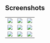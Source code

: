 
## Screenshots
<table>
  <tr>
    <td><img src="https://github.com/user-attachments/assets/d0244158-f486-4d79-839f-75cd2515bc10"/></td>
    <td><img src="https://github.com/user-attachments/assets/9c76f7f5-4c8f-40c3-97d9-4153b017f5be"/></td>
    <td><img src="https://github.com/user-attachments/assets/cba930ad-955c-44b5-a0e1-dc7c7222ce95"/></td>
  </tr>
  <tr>
    <td><img src="https://github.com/user-attachments/assets/c51dc22a-aa9f-4bc9-8ee0-095c825f3f03"/></td>
    <td><img src="https://github.com/user-attachments/assets/1ee2fd43-12dd-4b11-b58c-6d7c7f5bbd89"/></td>
    <td><img src="https://github.com/user-attachments/assets/e0352822-b965-41ca-a1f2-a05d32c8402c"/></td>
  </tr>
  <tr>
    <td><img src="https://github.com/user-attachments/assets/47d68a98-789d-4a72-b9e3-219847f26114"/></td>
    <td><img src="https://github.com/user-attachments/assets/483ead04-fc81-457a-b40e-81aeb64ab787"/></td>
    <td><img src="https://github.com/user-attachments/assets/61c8574f-be29-4a60-99c1-573f3bfd6b83"/></td>
  </tr>
</table>
